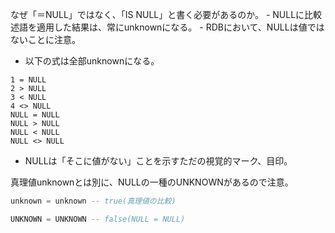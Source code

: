 なぜ「＝NULL」ではなく、「IS NULL」と書く必要があるのか。
	- NULLに比較述語を適用した結果は、常にunknownになる。
	- RDBにおいて、NULLは値ではないことに注意。
- 以下の式は全部unknownになる。
```
1 = NULL
2 > NULL
3 < NULL
4 <> NULL
NULL = NULL
NULL > NULL
NULL < NULL
NULL <> NULL
```
- NULLは「そこに値がない」ことを示すただの視覚的マーク、目印。

真理値unknownとは別に、NULLの一種のUNKNOWNがあるので注意。

```sql
unknown = unknown -- true(真理値の比較)

UNKNOWN = UNKNOWN -- false(NULL = NULL)
```
